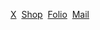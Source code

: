 [X](https://twitter.com/calebjolliffe)&nbsp;
[Shop](https://shop.calebjolliffe.co)&nbsp;
[Folio](https://calebjolliffe.co)&nbsp;
[Mail](mailto:jolliffe@black.com)
